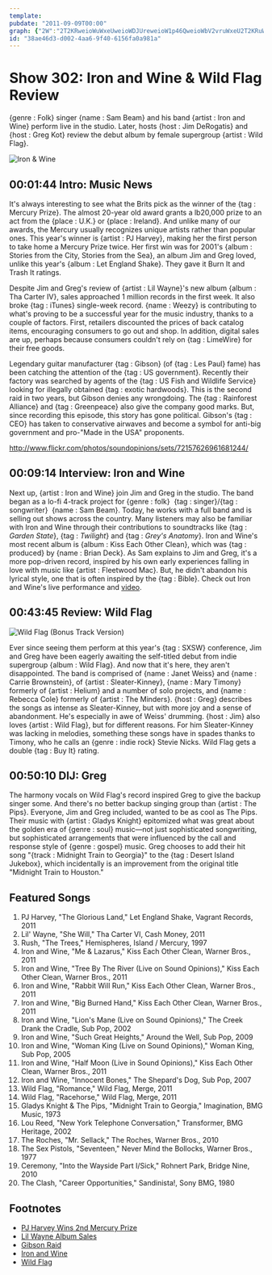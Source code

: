 ```yaml
---
template: 
pubdate: "2011-09-09T00:00"
graph: {"2W":"2T2KRweioWuWxeUweioWDJUreweioW1p46QweioWbV2vruWxeU2T2KRuWxeUBHVaidhgVuBHVaiplTCFplTCFyCXbydl37IpgCNgF7LhTdl37ITnn0Xdl37IBEsAAdl37IBMlWCdl37IeYuRviD48wBEsAAiD48w","FE":"BJxzPWQOvEWQOvEzZIiABA6fbWQOvEWQOvEbhI4hWQOvEgTQ26UDr3YWQOvEBJxzPzZIiABJxzPzLx1TUDr3Yb8nDQb8nDQgH9Zh","20X":"gJIVWi0fu3gJIVWuLXpXgJIVWryPQ0D8FSxgJIVW97qipi0fu3","2BM":"j2zjPszE5sBGi7fszE5sBFxuTszE5s8SsYhj2zjP8SsYhqYVo9"}
id: "38ae46d3-d002-4aa6-9f40-6156fa0a981a"
---
```






# Show 302: Iron and Wine & Wild Flag Review

{genre : Folk} singer {name : Sam Beam} and his band {artist : Iron and Wine} perform live in the studio. Later, hosts {host : Jim DeRogatis} and {host : Greg Kot} review the debut album by female supergroup {artist : Wild Flag}.

![Iron & Wine](https://static.soundopinions.org/images/2011/ironwine.jpg)



## 00:01:44 Intro: Music News

It's always interesting to see what the Brits pick as the winner of the {tag : Mercury Prize}. The almost 20-year old award grants a lb20,000 prize to an act from the {place : U.K.} or {place : Ireland}. And unlike many of our awards, the Mercury usually recognizes unique artists rather than popular ones. This year's winner is {artist : PJ Harvey}, making her the first person to take home a Mercury Prize twice. Her first win was for 2001's {album : Stories from the City, Stories from the Sea}, an album Jim and Greg loved, unlike this year's {album : Let England Shake}. They gave it Burn It and Trash It ratings.

Despite Jim and Greg's review of {artist : Lil Wayne}'s new album {album : Tha Carter IV}, sales approached 1 million records in the first week. It also broke {tag : iTunes} single-week record. {name : Weezy} is contributing to what's proving to be a successful year for the music industry, thanks to a couple of factors. First, retailers discounted the prices of back catalog items, encouraging consumers to go out and shop. In addition, digital sales are up, perhaps because consumers couldn't rely on {tag : LimeWire} for their free goods.

Legendary guitar manufacturer {tag : Gibson} (of {tag : Les Paul} fame) has been catching the attention of the {tag : US government}. Recently their factory was searched by agents of the {tag : US Fish and Wildlife Service} looking for illegally obtained {tag : exotic hardwoods}. This is the second raid in two years, but Gibson denies any wrongdoing. The {tag : Rainforest Alliance} and {tag : Greenpeace} also give the company good marks. But, since recording this episode, this story has gone political. Gibson's {tag : CEO} has taken to conservative airwaves and become a symbol for anti-big government and pro-"Made in the USA" proponents.

http://www.flickr.com/photos/soundopinions/sets/72157626961681244/



## 00:09:14 Interview: Iron and Wine

Next up, {artist : Iron and Wine} join Jim and Greg in the studio. The band began as a lo-fi 4-track project for {genre : folk}  {tag : singer}/{tag : songwriter}  {name : Sam Beam}. Today, he works with a full band and is selling out shows across the country. Many listeners may also be familiar with Iron and Wine through their contributions to soundtracks like {tag : *Garden State*}, {tag : *Twilight*} and {tag : *Grey's Anatomy*}. Iron and Wine's most recent album is {album : Kiss Each Other Clean}, which was {tag : produced} by {name : Brian Deck}. As Sam explains to Jim and Greg, it's a more pop-driven record, inspired by his own early experiences falling in love with music like {artist : Fleetwood Mac}. But, he didn't abandon his lyrical style, one that is often inspired by the {tag : Bible}. Check out Iron and Wine's live performance and [video](https://vimeo.com/groups/205284).



## 00:43:45 Review: Wild Flag

![Wild Flag (Bonus Track Version)](https://static.soundopinions.org/assets/302/20X0.jpg)

Ever since seeing them perform at this year's {tag : SXSW} conference, Jim and Greg have been eagerly awaiting the self-titled debut from indie supergroup {album : Wild Flag}. And now that it's here, they aren't disappointed. The band is comprised of {name : Janet Weiss} and {name : Carrie Brownstein}, of {artist : Sleater-Kinney}, {name : Mary Timony} formerly of {artist : Helium} and a number of solo projects, and {name : Rebecca Cole} formerly of {artist : The Minders}. {host : Greg} describes the songs as intense as Sleater-Kinney, but with more joy and a sense of abandonment. He's especially in awe of Weiss' drumming. {host : Jim} also loves {artist : Wild Flag}, but for different reasons. For him Sleater-Kinney was lacking in melodies, something these songs have in spades thanks to Timony, who he calls an {genre : indie rock} Stevie Nicks. Wild Flag gets a double {tag : Buy It} rating.



## 00:50:10 DIJ: Greg

The harmony vocals on Wild Flag's record inspired Greg to give the backup singer some. And there's no better backup singing group than {artist : The Pips}. Everyone, Jim and Greg included, wanted to be as cool as The Pips. Their music with {artist : Gladys Knight} epitomized what was great about the golden era of {genre : soul} music—not just sophisticated songwriting, but sophisticated arrangements that were influenced by the call and response style of {genre : gospel} music. Greg chooses to add their hit song "{track : Midnight Train to Georgia}" to the {tag : Desert Island Jukebox}, which incidentally is an improvement from the original title "Midnight Train to Houston."



## Featured Songs

1. PJ Harvey, "The Glorious Land," Let England Shake, Vagrant Records, 2011
2. Lil' Wayne, "She Will," Tha Carter VI, Cash Money, 2011
3. Rush, "The Trees," Hemispheres, Island / Mercury, 1997
4. Iron and Wine, "Me & Lazarus," Kiss Each Other Clean, Warner Bros., 2011
5. Iron and Wine, "Tree By The River (Live on Sound Opinions)," Kiss Each Other Clean, Warner Bros., 2011
6. Iron and Wine, "Rabbit Will Run," Kiss Each Other Clean, Warner Bros., 2011
7. Iron and Wine, "Big Burned Hand," Kiss Each Other Clean, Warner Bros., 2011
8. Iron and Wine, "Lion's Mane (Live on Sound Opinions)," The Creek Drank the Cradle, Sub Pop, 2002
9. Iron and Wine, "Such Great Heights," Around the Well, Sub Pop, 2009
10. Iron and Wine, "Woman King (Live on Sound Opinions)," Woman King, Sub Pop, 2005
11. Iron and Wine, "Half Moon (Live in Sound Opinions)," Kiss Each Other Clean, Warner Bros., 2011
12. Iron and Wine, "Innocent Bones," The Shepard's Dog, Sub Pop, 2007
13. Wild Flag, "Romance," Wild Flag, Merge, 2011
14. Wild Flag, "Racehorse," Wild Flag, Merge, 2011
15. Gladys Knight & The Pips, "Midnight Train to Georgia," Imagination, BMG Music, 1973
16. Lou Reed, "New York Telephone Conversation," Transformer, BMG Heritage, 2002
17. The Roches, "Mr. Sellack," The Roches, Warner Bros., 2010
18. The Sex Pistols, "Seventeen," Never Mind the Bollocks, Warner Bros., 1977
19. Ceremony, "Into the Wayside Part I/Sick," Rohnert Park, Bridge Nine, 2010
20. The Clash, "Career Opportunities," Sandinista!, Sony BMG, 1980



## Footnotes

- [PJ Harvey Wins 2nd Mercury Prize](http://www.bbc.com/news/entertainment-arts-14815129)
- [Lil Wayne Album Sales](http://artsbeat.blogs.nytimes.com/2011/09/07/big-sales-for-lil-waynes-new-album/?_r=0)
- [Gibson Raid](http://www.wsj.com/articles/SB10001424053111903895904576542942027859286)
- [Iron and Wine](http://www.ironandwine.com/)
- [Wild Flag](https://www.mergerecords.com/wild-flag)